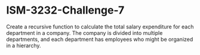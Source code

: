 # ISM-3232-Challenge-7
Create a recursive function to calculate the total salary expenditure for each department in a company. The company is divided into multiple departments, and each department has employees who might be organized in a hierarchy. 

